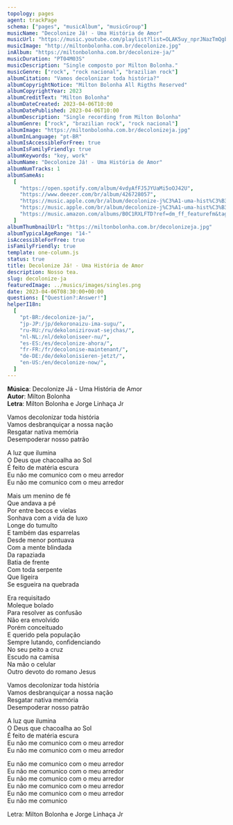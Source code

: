 ```yaml
---
topology: pages
agent: trackPage
schema: ["pages", "musicAlbum", "musicGroup"]
musicName: "Decolonize Já! - Uma História de Amor"
musicUrl: "https://music.youtube.com/playlist?list=OLAK5uy_nprJNazTmQgb-_LeJrLbFJxaGBXtK9rl8&feature=share"
musicImage: "http://miltonbolonha.com.br/decolonize.jpg"
inAlbum: "https://miltonbolonha.com.br/decolonize-ja/"
musicDuration: "PT04M03S"
musicDescription: "Single composto por Milton Bolonha."
musicGenre: ["rock", "rock nacional", "brazilian rock"]
albumCitation: "Vamos decolonizar toda história?"
albumCopyrightNotice: "Milton Bolonha All Rigths Reserved"
albumCopyrightYear: 2023
albumCreditText: "Milton Bolonha"
albumDateCreated: 2023-04-06T10:00
albumDatePublished: 2023-04-06T10:00
albumDescription: "Single recording from Milton Bolonha"
albumGenre: ["rock", "brazilian rock", "rock nacional"]
albumImage: "https://miltonbolonha.com.br/decolonizeja.jpg"
albumInLanguage: "pt-BR"
albumIsAccessibleForFree: true
albumIsFamilyFriendly: true
albumKeywords: "key, work"
albumName: "Decolonize Já! - Uma História de Amor"
albumNumTracks: 1
albumSameAs:
  [
    "https://open.spotify.com/album/4vdyAfFJ5JYUaMi5oOJ42U",
    "https://www.deezer.com/br/album/426728057",
    "https://music.apple.com/br/album/decolonize-j%C3%A1-uma-hist%C3%B3ria-de-amor-ac%C3%BAstico-single/1681155149",
    "https://music.apple.com/br/album/decolonize-j%C3%A1-uma-hist%C3%B3ria-de-amor-ac%C3%BAstico-single/1681155149?at=11lqQE&ct=FFM_f550949664f0d7f56fddc20798eb0fd2&ls=1",
    "https://music.amazon.com/albums/B0C1RXLFTD?ref=dm_ff_featurefm&tag=featurefmbr-20",
  ]
albumThumbnailUrl: "https://miltonbolonha.com.br/decolonizeja.jpg"
albumTypicalAgeRange: "14-"
isAccessibleForFree: true
isFamilyFriendly: true
template: one-column.js
status: true
title: Decolonize Já! - Uma História de Amor
description: Nosso tea.
slug: decolonize-ja
featuredImage: ../musics/images/singles.png
date: 2023-04-06T08:30:00+00:00
questions: ["Question?:Answer!"]
helperI18n:
  [
    "pt-BR:/decolonize-ja/",
    "jp-JP:/jp/dekoronaizu-ima-sugu/",
    "ru-RU:/ru/dekolonizirovat-sejchas/",
    "nl-NL:/nl/dekoloniseer-nu/",
    "es-ES:/es/decolonize-ahora/",
    "fr-FR:/fr/decolonise-maintenant/",
    "de-DE:/de/dekolonisieren-jetzt/",
    "en-US:/en/decolonize-now/",
  ]
---
```


**Música**: Decolonize Já - Uma História de Amor <br />
**Autor**: Milton Bolonha <br />
**Letra**: Milton Bolonha e Jorge Linhaça Jr

Vamos decolonizar toda história <br />
Vamos desbranquiçar a nossa nação <br />
Resgatar nativa memória <br />
Desempoderar nosso patrão <br />

A luz que ilumina <br />
O Deus que chacoalha ao Sol <br />
É feito de matéria escura <br />
Eu não me comunico com o meu arredor <br />
Eu não me comunico com o meu arredor <br />

Mais um menino de fé <br />
Que andava a pé <br />
Por entre becos e vielas <br />
Sonhava com a vida de luxo <br />
Longe do tumulto <br />
E também das esparrelas <br />
Desde menor pontuava <br />
Com a mente blindada <br />
Da rapaziada <br />
Batia de frente <br />
Com toda serpente <br />
Que ligeira <br />
Se esgueira na quebrada <br />

Era requisitado <br />
Moleque bolado <br />
Para resolver as confusão <br />
Não era envolvido <br />
Porém conceituado <br />
E querido pela população <br />
Sempre lutando, confidenciando <br />
No seu peito a cruz <br />
Escudo na camisa <br />
Na mão o celular <br />
Outro devoto do romano Jesus <br />

Vamos decolonizar toda história <br />
Vamos desbranquiçar a nossa nação <br />
Resgatar nativa memória <br />
Desempoderar nosso patrão <br />

A luz que ilumina <br />
O Deus que chacoalha ao Sol <br />
É feito de matéria escura <br />
Eu não me comunico com o meu arredor <br />
Eu não me comunico com o meu arredor <br />

Eu não me comunico com o meu arredor <br />
Eu não me comunico com o meu arredor <br />
Eu não me comunico com o meu arredor <br />
Eu não me comunico com o meu arredor <br />
Eu não me comunico com o meu arredor <br />
Eu não me comunico

Letra: Milton Bolonha e Jorge Linhaça Jr
